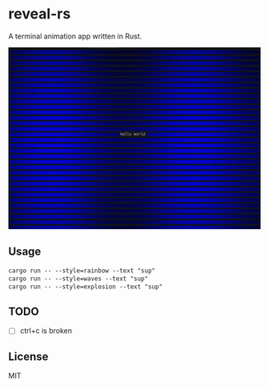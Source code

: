 # reveal-rs

A terminal animation app written in Rust.

![example](./assets/demo.gif)

## Usage

```
cargo run -- --style=rainbow --text "sup"
cargo run -- --style=waves --text "sup"
cargo run -- --style=explosion --text "sup"
```

## TODO

- [ ] ctrl+c is broken

## License

MIT

